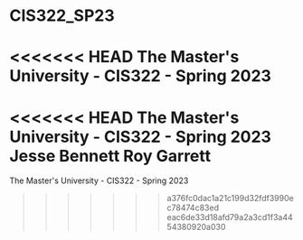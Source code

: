 # CIS322_SP23
<<<<<<< HEAD
The Master's University - CIS322 - Spring 2023
=======
<<<<<<< HEAD
The Master's University - CIS322 - Spring 2023
Jesse Bennett
Roy Garrett
=======
The Master's University - CIS322 - Spring 2023
>>>>>>> a376fc0dac1a21c199d32fdf3990ec78474c83ed
>>>>>>> eac6de33d18afd79a2a3cd1f3a4454380920a030
